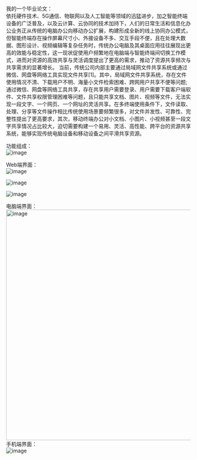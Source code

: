 我的一个毕业论文：<br/>
依托硬件技术、5G通信、物联网以及人工智能等领域的迅猛进步，加之智能终端设备的广泛普及，以及云计算、云协同的技术加持下，人们的日常生活和信息化办公业务正从传统的电脑办公向移动办公扩展，构建形成全新的线上协同办公模式，但智能终端存在操作屏幕尺寸小、外接设备不多、交互手段不便，且在处理大数据、图形设计、视频编辑等复杂任务时，传统办公电脑及其桌面应用往往展现出更高的效能与稳定性，这一现状促使用户频繁地在电脑端与智能终端间切换工作模式，进而对资源的高效共享与灵活调度提出了更高的需求，推动了资源共享频次与共享需求的显著增长。
当前，传统公司内部主要通过局域网文件共享系统或通过微信、网盘等网络工具实现文件共享[1]。其中，局域网文件共享系统，存在文件使用情况不清、下载用户不明、海量小文件检索困难、跨网用户共享不便等问题;通过微信、网盘等网络工具共享，存在共享用户需要登录、用户需要下载客户端软件、文件共享权限管理困难等问题，且只能共享文档、图片、视频等文件，无法实现一段文字、一个网页、一个网址的灵活共享。在多终端使用条件下，文件读取、处理、分享等文件操作相比传统使用场景要频繁很多，对文件并发性、可靠性、完整性提出了更高要求，其次，移动终端办公对小文档、小图片、小视频甚至一段文字共享情况占比较大，迫切需要构建一个易用、灵活、高性能、跨平台的资源共享系统，能够实现传统电脑设备和移动设备之间平滑共享资源。

功能组成：<br/>
![image](https://github.com/user-attachments/assets/5049283b-277b-4ebc-a531-d4629ff1cf1c)<br/>


Web端界面：<br/>
![image](https://github.com/user-attachments/assets/69be27e5-7a62-4394-9961-89d34a50c7f7)<br/>

![image](https://github.com/user-attachments/assets/567e06b6-25a9-4921-a0fb-11a3f3c7beb9)<br/>

![image](https://github.com/user-attachments/assets/74cb8202-aec7-40c0-b442-28575cfea6e1)<br/>

电脑端界面：<br/>
<img width="628" alt="image" src="https://github.com/user-attachments/assets/80841479-f26a-43e8-9df3-3bd930e71d6e"><br/>
手机端界面：<br/>
![image](https://github.com/user-attachments/assets/1dfdfdcc-12fe-468e-b364-165ccbb12c7a)




